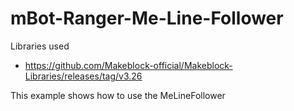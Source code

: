# mBot-Ranger-Me-Line-Follower

Libraries used
- https://github.com/Makeblock-official/Makeblock-Libraries/releases/tag/v3.26

This example shows how to use the MeLineFollower
